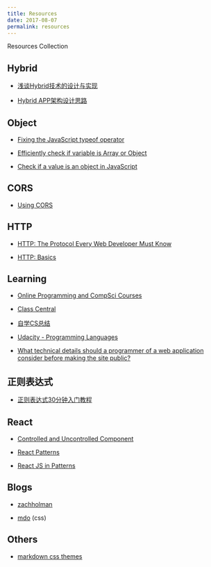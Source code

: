 ```yaml
---
title: Resources
date: 2017-08-07
permalink: resources
---
```


Resources Collection

<!--more-->

## Hybrid

- [浅谈Hybrid技术的设计与实现](http://www.cnblogs.com/yexiaochai/p/4921635.html)

- [Hybrid APP架构设计思路](https://github.com/chemdemo/chemdemo.github.io/issues/12)

## Object

- [Fixing the JavaScript typeof operator](https://javascriptweblog.wordpress.com/2011/08/08/fixing-the-javascript-typeof-operator/)

- [Efficiently check if variable is Array or Object](https://stackoverflow.com/questions/8834126/how-to-efficiently-check-if-variable-is-array-or-object-in-nodejs-v8)

- [Check if a value is an object in JavaScript](https://stackoverflow.com/questions/8511281/check-if-a-value-is-an-object-in-javascript)

## CORS

- [Using CORS](https://www.html5rocks.com/en/tutorials/cors/)

## HTTP

- [HTTP: The Protocol Every Web Developer Must Know](https://code.tutsplus.com/tutorials/http-the-protocol-every-web-developer-must-know-part-1--net-31177)

- [HTTP: Basics](https://www.ntu.edu.sg/home/ehchua/programming/webprogramming/HTTP_Basics.html)

## Learning

- [Online Programming and CompSci Courses](https://medium.freecodecamp.com/here-are-438-free-online-programming-and-compsci-courses-you-can-start-in-may-ee3d276454aa)

- [Class Central](https://www.class-central.com/collection/top-free-online-courses?utm_source=top-50-course-page)

- [自学CS总结](http://blog.coursegraph.com/%E8%87%AA%E5%AD%A6cs%E6%80%BB%E7%BB%93-by-%E8%A6%81%E6%9C%89%E5%85%89ltbl)

- [Udacity - Programming Languages](https://classroom.udacity.com/courses/cs262)

- [What technical details should a programmer of a web application consider before making the site public?](https://softwareengineering.stackexchange.com/questions/46716/what-technical-details-should-a-programmer-of-a-web-application-consider-before)


## 正则表达式

- [正则表达式30分钟入门教程](https://luke0922.gitbooks.io/learnregularexpressionin30minutes/content/)

## React

- [Controlled and Uncontrolled Component](https://goshakkk.name/controlled-vs-uncontrolled-inputs-react/)

- [React Patterns](http://reactpatterns.com/)

- [React JS in Patterns](http://krasimirtsonev.com/blog/article/react-js-in-design-patterns)

## Blogs

- [zachholman](https://zachholman.com/)

- [mdo](http://markdotto.com/) (css)

## Others

- [markdown css themes](http://jasonm23.github.io/markdown-css-themes/) 
